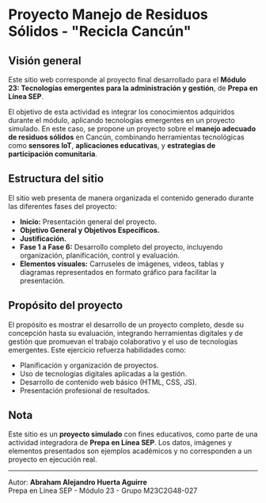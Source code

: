 # Proyecto Manejo de Residuos Sólidos - "Recicla Cancún"

## Visión general

Este sitio web corresponde al proyecto final desarrollado para el **Módulo 23: Tecnologías emergentes para la administración y gestión**, de **Prepa en Línea SEP**.

El objetivo de esta actividad es integrar los conocimientos adquiridos durante el módulo, aplicando tecnologías emergentes en un proyecto simulado. En este caso, se propone un proyecto sobre el **manejo adecuado de residuos sólidos** en Cancún, combinando herramientas tecnológicas como **sensores IoT**, **aplicaciones educativas**, y **estrategias de participación comunitaria**.

## Estructura del sitio

El sitio web presenta de manera organizada el contenido generado durante las diferentes fases del proyecto:

- **Inicio:** Presentación general del proyecto.
- **Objetivo General y Objetivos Específicos.**
- **Justificación.**
- **Fase 1 a Fase 6:** Desarrollo completo del proyecto, incluyendo organización, planificación, control y evaluación.
- **Elementos visuales:** Carruseles de imágenes, videos, tablas y diagramas representados en formato gráfico para facilitar la presentación.

## Propósito del proyecto

El propósito es mostrar el desarrollo de un proyecto completo, desde su concepción hasta su evaluación, integrando herramientas digitales y de gestión que promuevan el trabajo colaborativo y el uso de tecnologías emergentes. Este ejercicio refuerza habilidades como:

- Planificación y organización de proyectos.
- Uso de tecnologías digitales aplicadas a la gestión.
- Desarrollo de contenido web básico (HTML, CSS, JS).
- Presentación profesional de resultados.

## Nota

Este sitio es un **proyecto simulado** con fines educativos, como parte de una actividad integradora de **Prepa en Línea SEP**. Los datos, imágenes y elementos presentados son ejemplos académicos y no corresponden a un proyecto en ejecución real.

---

Autor: **Abraham Alejandro Huerta Aguirre**  
Prepa en Línea SEP - Módulo 23 - Grupo M23C2G48-027

